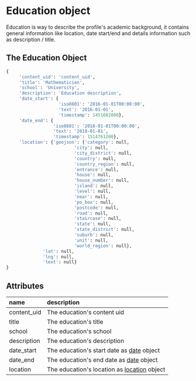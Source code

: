 # Education object

Education is way to describe the profile's academic background, it contains general information like location, date start/end and details information such as description / title.

## The Education Object

```python
{
     'content_uid': 'content_uid',
     'title': 'Mathematicien',
     'school': 'University',
     'description': 'Education description',
     'date_start': {
                    'iso8601': '2016-01-01T00:00:00',
                    'text': '2016-01-01',
                    'timestamp': 1451602800},
     'date_end': {
                  'iso8601': '2018-01-01T00:00:00', 
                  'text': '2018-01-01', 
                  'timestamp': 1514761200},
     'location': {'geojson': {'category': null,
                          'city': null,
                          'city_district': null,
                          'country': null,
                          'country_region': null,
                          'entrance': null,
                          'house': null,
                          'house_number': null,
                          'island': null,
                          'level': null,
                          'near': null,
                          'po_box': null,
                          'postcode': null,
                          'road': null,
                          'staircase': null,
                          'state': null,
                          'state_district': null,
                          'suburb': null,
                          'unit': null,
                          'world_region': null},
              'lat': null,
              'lng': null,
              'text': null}
}
```

## Attributes

| name | description |
| :--- | :--- |
| content\_uid | The education's content uid |
| title | The education's title |
| school | The education's school |
| description | The education's description |
| date\_start | The education's start date as [date](https://developers.hrflow.ai/hr-json/profile-objects/date-object) object |
| date\_end | The education's end date as [date](https://developers.hrflow.ai/hr-json/profile-objects/date-object) object |
| location | The education's location as [location](https://developers.hrflow.ai/hr-json/profile-objects/location-object) object |

